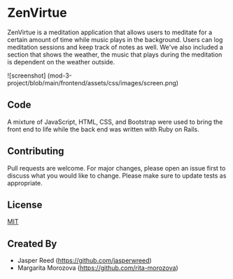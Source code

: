 # ZenVirtue
ZenVirtue is a meditation application that allows users to meditate for a certain amount of time while music plays in the background. Users can log meditation sessions and keep track of notes as well. We've also included a section that shows the weather, the music that plays during the meditation is dependent on the weather outside.

![screenshot] (mod-3-project/blob/main/frontend/assets/css/images/screen.png)

## Code
A mixture of JavaScript, HTML, CSS, and Bootstrap were used to bring the front end to life while the back end was written with Ruby on Rails.

## Contributing
Pull requests are welcome. For major changes, please open an issue first to discuss what you would like to change.
Please make sure to update tests as appropriate.

## License
[MIT](https://choosealicense.com/licenses/mit/) 

## Created By
* Jasper Reed (https://github.com/jasperwreed)
* Margarita Morozova (https://github.com/rita-morozova)
